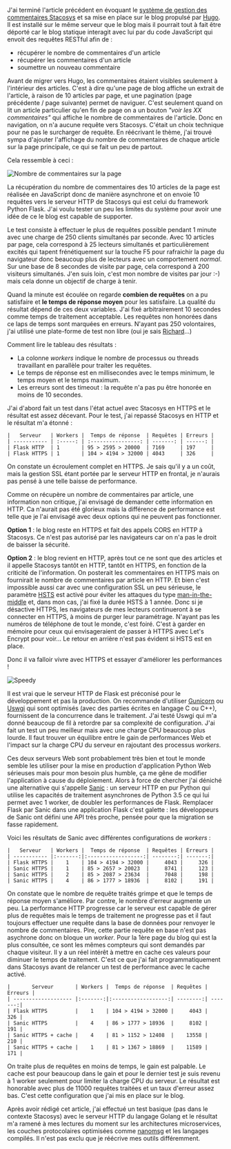 <!-- title: Performance Python Web -->
<!-- categories: Développement Hébergement Blog -->

J'ai terminé l'article précédent en évoquant le [système de gestion des
commentaires Stacosys](https://github.com/kianby/stacosys) et sa mise en place
sur le blog propulsé par [Hugo](https://gohugo.io).<!-- more --> Il est installé sur le même
serveur que le blog mais il pourrait tout à fait être déporté car le blog
statique interagit avec lui par du code JavaScript qui envoit des requêtes
RESTful afin de :

- récupérer le nombre de commentaires d'un article
- récupérer les commentaires d'un article
- soumettre un nouveau commentaire

Avant de migrer vers Hugo, les commentaires étaient visibles seulement à
l'intérieur des articles. C'est à dire qu'une page de blog affiche un extrait de
l'article, à raison de 10 articles par page, et une pagination (page précédente /
page suivante) permet de naviguer. C'est seulement quand on lit un article
particulier qu'en fin de page on a un bouton *"voir les XX commentaires"* qui
affiche le nombre de commentaires de l'article. Donc en navigation, on n'a
aucune requête vers Stacosys. C'était un choix technique pour ne pas le
surcharger de requête. En réécrivant le thème, j'ai trouvé sympa d'ajouter
l'affichage du nombre de commentaires de chaque article sur la page principale,
ce qui se fait un peu de partout.

Cela ressemble à ceci :

![Nombre de commentaires sur la page](/images/2017/page-comments.png)

La récupération du nombre de commentaires des 10 articles de la page est
réalisée en JavaScript donc de manière asynchrone et on envoie 10 requêtes vers
le serveur HTTP de Stacosys qui est celui du framework Python Flask. J'ai voulu
tester un peu les limites du système pour avoir une idée de ce le blog est
capable de supporter.

Le test consiste à effectuer le plus de requêtes possible pendant 1 minute avec
une charge de 250 clients simultanés par seconde. Avec 10 articles par page,
cela correspond à 25 lecteurs simultanés et particulièrement excités qui tapent
frénétiquement sur la touche F5 pour rafraichir la page du navigateur donc
beaucoup plus de lecteurs avec un comportement *normal*. Sur une base de 8
secondes de visite par page, cela correspond à 200 visiteurs simultanés. J'en
suis loin, c'est mon nombre de visites par jour :-) mais cela donne un objectif
de charge à tenir.

Quand la minute est écoulée on regarde **combien de requêtes** on a pu
satisfaire et **le temps de réponse moyen** pour les satisfaire. La qualité du
résultat dépend de ces deux variables. J'ai fixé arbitrairement 10 secondes
comme temps de traitement acceptable. Les requêtes non honorées dans ce laps de
temps sont marquées en erreurs. N'ayant pas 250 volontaires, j'ai utilisé une
plate-forme de test non libre (oui je sais
[Richard](https://fr.wikipedia.org/wiki/Richard_Stallman)...)

Comment lire le tableau des résultats :

- La colonne *workers* indique le nombre de processus ou threads travaillant en
parallèle pour traiter les requêtes.
- Le temps de réponse est en millisecondes avec le temps minimum, le temps moyen et le temps maximum.
- Les erreurs sont des timeout : la requête n'a pas pu être honorée en moins de 10 secondes.

J'ai d'abord fait un test dans l'état actuel avec Stacosys en HTTPS et le
résultat est assez décevant. Pour le test, j'ai repassé Stacosys en HTTP et le
résultat m'a étonné :  

    |   Serveur   | Workers |  Temps de réponse  | Requêtes | Erreurs |
    | ----------- | :-----: | :----------------: | -------: | ------: |
    | Flask HTTP  | 1       | 95 > 2595 > 20000  | 7169     | 197     |
    | Flask HTTPS | 1       | 104 > 4194 > 32000 | 4043     | 326     |

On constate un écroulement complet en HTTPS. Je sais qu'il y a un coût, mais la
gestion SSL étant portée par le serveur HTTP en frontal, je n'aurais pas pensé à
une telle baisse de performance.

Comme on récupère un nombre de commentaires par article, une information non
critique, j'ai envisagé de demander cette information en HTTP. Ca n'aurait pas été
glorieux mais la différence de performance est telle que je l'ai envisagé avec
deux options qui ne peuvent pas fonctionner.

**Option 1** : le blog reste en HTTPS et fait des appels CORS en HTTP à Stacosys.
Ce n'est pas autorisé par les navigateurs car on n'a pas le droit de baisser la sécurité.

**Option 2** : le blog revient en HTTP, après tout ce ne sont que des articles et il
appelle Stacosys tantôt en HTTP, tantôt en HTTPS, en fonction de la criticité de
l'information. On posterait les commentaires en HTTPS mais on fournirait le
nombre de commentaires par article en HTTP. Et bien c'est impossible aussi car
avec une configuration SSL un peu sérieuse, le paramètre
[HSTS](https://fr.wikipedia.org/wiki/HTTP_Strict_Transport_Security) est activé
pour éviter les attaques du type
[man-in-the-middle](https://fr.wikipedia.org/wiki/Attaque_de_l%27homme_du_milieu)
et, dans mon cas, j'ai fixé la durée HSTS à 1 année. Donc si je désactive HTTPS,
les navigateurs de mes lecteurs continueront à se connecter en HTTPS, à moins de
purger leur paramétrage. N'ayant pas les numéros de téléphone de tout le monde,
c'est foiré. C'est à garder en mémoire pour ceux qui envisageraient de passer à
HTTPS avec Let's Encrypt pour voir... Le retour en arrière n'est pas évident si
HSTS est en place.

Donc il va falloir vivre avec HTTPS et essayer d'améliorer les performances !

![Speedy](/images/2017/speedy.png)

Il est vrai que le serveur HTTP de Flask est préconisé pour le développement et
pas la production. On recommande d'utiliser [Gunicorn](http://gunicorn.org) ou
[Uswgi](https://uwsgi-docs.readthedocs.io/en/latest) qui sont optimisés (avec
des parties écrites en langage C ou C++), fournissent de la concurrence dans le
traitement. J'ai testé Uswgi qui m'a donné beaucoup de fil à retordre par sa
complexité de configuration. J'ai fait un test un peu meilleur mais avec une
charge CPU beaucoup plus lourde. Il faut trouver un équilibre entre le gain de
performances Web et l'impact sur la charge CPU du serveur en rajoutant des
processus *workers*.

Ces deux serveurs Web sont probablement très bien et tout le monde semble les
utiliser pour la mise en production d'application Python Web sérieuses mais pour
mon besoin plus humble, ça me gêne de modifier l'application à cause du
déploiement. Alors à force de chercher j'ai déniché une alternative qui
s'appelle [Sanic](http://sanic.readthedocs.io) : un serveur HTTP en pur Python
qui utilise les capacités de traitement asynchrones de Python 3.5 ce qui lui
permet avec 1 worker, de doubler les performances de Flask. Remplacer Flask par
Sanic dans une application Flask c'est galette : les développeurs de Sanic ont
défini une API très proche, pensée pour que la migration se fasse rapidement.

Voici les résultats de Sanic avec différentes configurations de *workers* :

    |   Serveur   | Workers |  Temps de réponse  | Requêtes | Erreurs |
    | ----------- |:-------:|:------------------:| --------:| -------:|
    | Flask HTTPS |    1    | 104 > 4194 > 32000 |     4043 |     326 |
    | Sanic HTTPS |    1    | 85 > 2657 > 20023  |     8741 |     123 |
    | Sanic HTTPS |    2    | 85 > 2087 > 23634  |     7048 |     198 |
    | Sanic HTTPS |    4    | 86 > 1777 > 18936  |     8102 |     191 |

On constate que le nombre de requête traités grimpe et que le temps de réponse
moyen s'améliore. Par contre, le nombre d'erreur augmente un peu. La performance
HTTP progresse car le serveur est capable de gérer plus de requêtes mais le
temps de traitement ne progresse pas et il faut toujours effectuer une requête
dans la base de données pour renvoyer le nombre de commentaires. Pire, cette
partie requête en base n'est pas asychrone donc on bloque un *worker*. Pour la
1ère page du blog qui est la plus consultée, ce sont les mêmes compteurs qui
sont demandés par chaque visiteur. Il y a un réel intérêt à mettre en cache ces
valeurs pour diminuer le temps de traitement. C'est ce que j'ai fait
programmatiquement dans Stacosys avant de relancer un test de performance avec
le cache activé.

    |       Serveur       | Workers |  Temps de réponse  | Requêtes | Erreurs |
    | ------------------- |:-------:|:------------------:| --------:| -------:|
    | Flask HTTPS         |    1    | 104 > 4194 > 32000 |     4043 |     326 |
    | Sanic HTTPS         |    4    | 86 > 1777 > 18936  |     8102 |     191 |
    | Sanic HTTPS + cache |    4    | 81 > 1152 > 12408  |    13558 |     210 |
    | Sanic HTTPS + cache |    1    | 81 > 1367 > 18869  |    11589 |     171 |

On traite plus de requêtes en moins de temps, le gain est palpable. Le cache est
pour beaucoup dans le gain et pour le dernier test je suis revenu à 1 worker
seulement pour limiter la charge CPU du serveur. Le résultat est honorable avec
plus de 11000 requêtes traitées et un taux d'erreur assez bas. C'est cette
configuration que j'ai mis en place sur le blog.

Après avoir rédigé cet article, j'ai effectué un test basique (pas dans le
contexte Stacosys) avec le serveur HTTP du langage Golang et le résultat m'a
ramené à mes lectures du moment sur les architectures microservices, les couches
protocolaires optimisées comme [nanomsg](http://nanomsg.org) et les langages
compilés. Il n'est pas exclu que je réécrive mes outils différemment.
